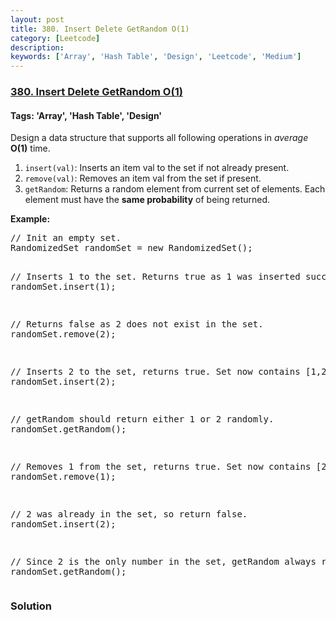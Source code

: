 ```yaml
---
layout: post
title: 380. Insert Delete GetRandom O(1)
category: [Leetcode]
description: 
keywords: ['Array', 'Hash Table', 'Design', 'Leetcode', 'Medium']
---
```

### [380. Insert Delete GetRandom O(1)](https://leetcode.com/problems/insert-delete-getrandom-o1)

#### Tags: 'Array', 'Hash Table', 'Design'

<div class="content__u3I1 question-content__JfgR"><div><p>Design a data structure that supports all following operations in <i>average</i> <b>O(1)</b> time.</p>
<p>
</p><ol>
<li><code>insert(val)</code>: Inserts an item val to the set if not already present.</li>
<li><code>remove(val)</code>: Removes an item val from the set if present.</li>
<li><code>getRandom</code>: Returns a random element from current set of elements. Each element must have the <b>same probability</b> of being returned.</li>
</ol>
<p></p>
<p><b>Example:</b>
</p><pre>// Init an empty set.
RandomizedSet randomSet = new RandomizedSet();

// Inserts 1 to the set. Returns true as 1 was inserted successfully.
randomSet.insert(1);

// Returns false as 2 does not exist in the set.
randomSet.remove(2);

// Inserts 2 to the set, returns true. Set now contains [1,2].
randomSet.insert(2);

// getRandom should return either 1 or 2 randomly.
randomSet.getRandom();

// Removes 1 from the set, returns true. Set now contains [2].
randomSet.remove(1);

// 2 was already in the set, so return false.
randomSet.insert(2);

// Since 2 is the only number in the set, getRandom always return 2.
randomSet.getRandom();
</pre>
<p></p></div></div>

### Solution
